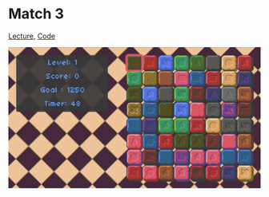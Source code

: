 # Match 3

[Lecture](https://learning.edx.org/course/course-v1:HarvardX+CS50G+Games/block-v1:HarvardX+CS50G+Games+type@sequential+block@242fb35f1ce744a99b3cff3725a211e1/block-v1:HarvardX+CS50G+Games+type@vertical+block@1f2e216598794b07b0ed5639345975a0),
[Code](https://github.com/games50/match3)

![preview](./preview.png)
